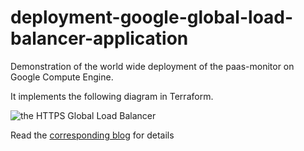 # deployment-google-global-load-balancer-application
Demonstration of the world wide deployment of the paas-monitor on Google Compute Engine.

It implements the following diagram in Terraform. 

![the HTTPS Global Load Balancer](https://cloud.google.com/load-balancing/images/basic-http-load-balancer.svg)

Read the [corresponding blog](https://binx.io/blog/2018/11/15/how-to-configure-global-load-balancing-with-google-cloud-platform/) for details

